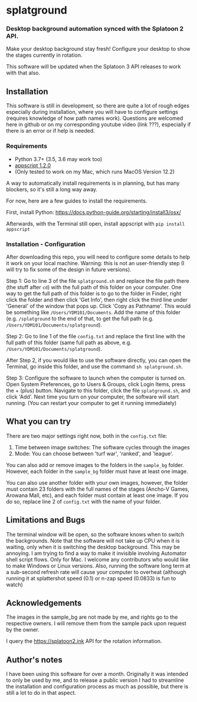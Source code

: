 # splatground

### Desktop background automation synced with the Splatoon 2 API.

Make your desktop background stay fresh! Configure your desktop to show the stages currently in rotation.

This software will be updated when the Splatoon 3 API releases to work with that also.

## Installation
This software is still in development, so there are quite a lot of rough edges especially during installation, where you will have to configure settings (requires knowledge of how path names work). Questions are welcomed here in github or on my corresponding youtube video (link ???), especially if there is an error or if help is needed.

### Requirements
- Python 3.7+ (3.5, 3.6 may work too)
- [appscript 1.2.0](https://pypi.org/project/appscript/)
- (Only tested to work on my Mac, which runs MacOS Version 12.2)

A way to automatically install requirements is in planning, but has many blockers, so it's still a long way away.

For now, here are a few guides to install the requirements.

First, install Python:
https://docs.python-guide.org/starting/install3/osx/

Afterwards, with the Terminal still open, install appscript with `pip install appscript`

### Installation - Configuration
After downloading this repo, you will need to configure some details to help it work on your local machine. Warning: this is not an user-friendly step (I will try to fix some of the design in future versions).

Step 1: Go to line 3 of the file `splatground.sh` and replace the file path there (the stuff after `cd`) with the full path of this folder on your computer.
One way to get the full path of this folder is to go to the folder in Finder, right click the folder and then click 'Get Info', then right click the third line under 'General' of the window that pops up. Click 'Copy as Pathname'. This would be something like `/Users/YDM101/Documents`. Add the name of this folder (e.g. `/splatground` to the end of that, to get the full path (e.g. `/Users/YDM101/Documents/splatground`).

Step 2: Go to line 1 of the file `config.txt` and replace the first line with the full path of this folder (same full path as above, e.g. `/Users/YDM101/Documents/splatground`).

After Step 2, if you would like to use the software directly, you can open the Terminal, go inside this folder, and use the command `sh splatground.sh`.

Step 3: Configure the software to launch when the computer is turned on. Open System Preferences, go to Users & Groups, click Login Items, press the + (plus) button. Navigate to this folder, click the file `splatground.sh`, and click 'Add'. Next time you turn on your computer, the software will start running. (You can restart your computer to get it running immediately)

## What you can try
There are two major settings right now, both in the `config.txt` file: 
  1) Time between image switches: The software cycles through the images
  2) Mode: You can choose between 'turf war', 'ranked', and 'league'.

You can also add or remove images to the folders in the `sample_bg` folder. However, each folder in the `sample_bg` folder must have at least one image.

You can also use another folder with your own images, however, the folder must contain 23 folders with the full names of the stages (Ancho-V Games, Arowana Mall, etc), and each folder must contain at least one image. If you do so, replace line 2 of `config.txt` with the name of your folder.

## Limitations and Bugs
The terminal window will be open, so the software knows when to switch the backgrounds. Note that the software will not take up CPU when it is waiting, only when it is switching the desktop background. This may be annoying. I am trying to find a way to make it invisible involving Automator shell script flows.
Only for Mac. I welcome any contributors who would like to make Windows or Linux versions.
Also, running the software long term at a sub-second refresh rate will cause your computer to overheat (although running it at splattershot speed (0.1) or n-zap speed (0.0833) is fun to watch)

## Acknowledgements
The images in the sample_bg are not made by me, and rights go to the respective owners. I will remove them from the sample pack upon request by the owner.

I query the https://splatoon2.ink API for the rotation information.

## Author's notes
I have been using this software for over a month. Originally it was intended to only be used by me, and to release a public version I had to streamline the installation and configuration process as much as possible, but there is still a lot to do in that aspect.


